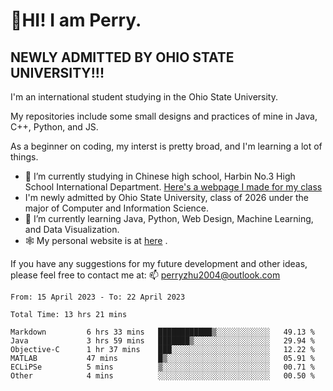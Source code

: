 # 🌄HI! I am Perry. <br> #
## NEWLY ADMITTED BY OHIO STATE UNIVERSITY!!! ##  
I'm an international student studying in the Ohio State University. <br>

My repositories include some small designs and practices of mine in Java, C++, Python, and JS. <br>

As a beginner on coding, my interst is pretty broad, and I'm learning a lot of things. <br>
- 🔭 I’m currently studying in Chinese high school, Harbin No.3 High School International Department. [Here's a webpage I made for my class](https://perry2004.github.io/weirdos/)
- I'm newly admitted by Ohio State University, class of 2026 under the major of Computer and Information Science. 
- 🌱 I’m currently learning Java, Python, Web Design, Machine Learning, and Data Visualization. 
- 🕸️ My personal website is at <a href="https://zhu-yp.cn">here</a> .  

If you have any suggestions for my future development and other ideas, please feel free to contact me at: 📫 [perryzhu2004@outlook.com](mailto:perryzhu2004@outlook.com)

<!--START_SECTION:waka-->

```text
From: 15 April 2023 - To: 22 April 2023

Total Time: 13 hrs 21 mins

Markdown         6 hrs 33 mins   ████████████▒░░░░░░░░░░░░   49.13 %
Java             3 hrs 59 mins   ███████▒░░░░░░░░░░░░░░░░░   29.94 %
Objective-C      1 hr 37 mins    ███░░░░░░░░░░░░░░░░░░░░░░   12.22 %
MATLAB           47 mins         █▒░░░░░░░░░░░░░░░░░░░░░░░   05.91 %
ECLiPSe          5 mins          ▒░░░░░░░░░░░░░░░░░░░░░░░░   00.71 %
Other            4 mins          ░░░░░░░░░░░░░░░░░░░░░░░░░   00.50 %
```

<!--END_SECTION:waka-->